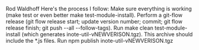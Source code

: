 Rod Waldhoff
Here's the process I follow:
Make sure everything is working (make test or even better make test-module-install).
Perform a git-flow release (git flow release start; update version number; commit; git flow release finish; git push --all --follow-tags).
Run make clean test-module-install (which generates inote-util-vNEWVERISON.tgz). This archive should include the *.js files.
Run npm publish inote-util-vNEWVERISON.tgz